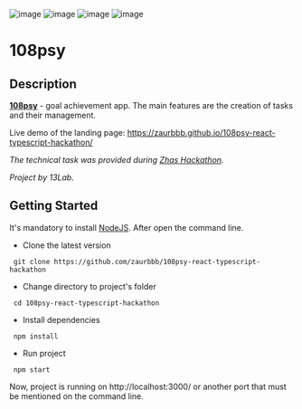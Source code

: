 ![image](https://img.shields.io/badge/React-20232A?style=for-the-badge&logo=react&logoColor=61DAFB)
![image](https://img.shields.io/badge/TypeScript-007ACC?style=for-the-badge&logo=typescript&logoColor=white)
![image](https://img.shields.io/badge/HTML5-E34F26?style=for-the-badge&logo=html5&logoColor=white)
![image](https://img.shields.io/badge/Sass-CC6699?style=for-the-badge&logo=sass&logoColor=white)
# 108psy

## Description

[**108psy**](https://github.com/manste1n/108psy-zhas-hackathon-android) - goal achievement app. The main features are the creation of tasks and their management.

Live demo of the landing page: https://zaurbbb.github.io/108psy-react-typescript-hackathon/

*The technical task was provided during [Zhas Hackathon](https://www.instagram.com/p/CgeGs7iDhBM/).*

*Project by 13Lab.*

## Getting Started

It's mandatory to install [NodeJS](https://nodejs.org/en/download/). After open the command line.

- Clone the latest version
```
 git clone https://github.com/zaurbbb/108psy-react-typescript-hackathon
```
- Change directory to project's folder
```
 cd 108psy-react-typescript-hackathon
```
- Install dependencies
```
 npm install
```
- Run project
```
 npm start
```
Now, project is running on http://localhost:3000/ or another port that must be mentioned on the command line.
